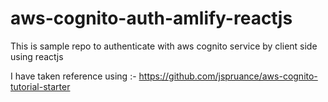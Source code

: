 # aws-cognito-auth-amlify-reactjs
This is sample repo to authenticate with aws cognito service by client side using reactjs 

I have taken reference using :- https://github.com/jspruance/aws-cognito-tutorial-starter 
 
